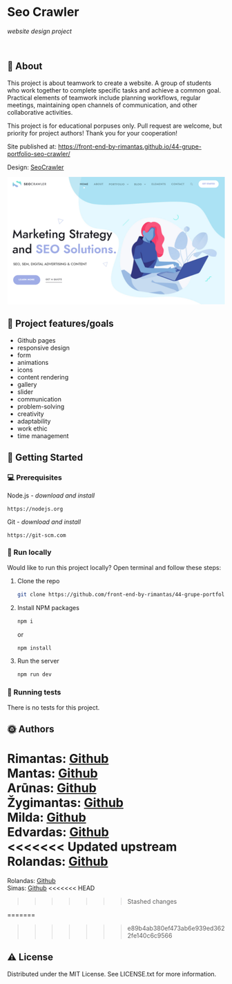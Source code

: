 # Seo Crawler

_website design project_

<br>

## 🌟 About

This project is about teamwork to create a website. A group of students who work together to complete specific tasks and achieve a common goal. Practical elements of teamwork include planning workflows, regular meetings, maintaining open channels of communication, and other collaborative activities.

This project is for educational porpuses only. Pull request are welcome, but priority for project authors! Thank you for your cooperation!

Site published at: https://front-end-by-rimantas.github.io/44-grupe-portfolio-seo-crawler/

Design: [SeoCrawler](https://demo.goodlayers.com/seocrawler/homepages/seostrategy/)

![Design](./img/screenshots/Main.png)

## 🎯 Project features/goals

-   Github pages
-   responsive design
-   form
-   animations
-   icons
-   content rendering
-   gallery
-   slider
-   communication
-   problem-solving
-   creativity
-   adaptability
-   work ethic
-   time management

## 🧰 Getting Started

### 💻 Prerequisites

Node.js - _download and install_

```
https://nodejs.org
```

Git - _download and install_

```
https://git-scm.com
```

### 🏃 Run locally

Would like to run this project locally? Open terminal and follow these steps:

1. Clone the repo
    ```sh
    git clone https://github.com/front-end-by-rimantas/44-grupe-portfolio-seo-crawler
    ```
2. Install NPM packages
    ```sh
    npm i
    ```
    or
    ```sh
    npm install
    ```
3. Run the server
    ```sh
    npm run dev
    ```

### 🧪 Running tests

There is no tests for this project.

## 🌞 Authors

Rimantas: [Github](https://github.com/belauzas)\
Mantas: [Github](https://github.com/ManJurkus)\
Arūnas: [Github](https://github.com/amik33)\
Žygimantas: [Github](https://github.com/ZygimantasL)\
Milda: [Github](https://github.com/ZakarkaiteMilda)\
Edvardas: [Github](https://github.com/AnapusKitapus)\
<<<<<<< Updated upstream
Rolandas: [Github](https://github.com/Rolandas789)
=======
Rolandas: [Github](https://github.com/Rolandas789)\
Simas: [Github](https://github.com/Soliunas)
<<<<<<< HEAD
>>>>>>> Stashed changes

=======
>>>>>>> e89b4ab380ef473ab6e939ed3622fe140c6c9566

## ⚠️ License

Distributed under the MIT License. See LICENSE.txt for more information.
